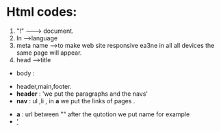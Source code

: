 # Html codes:
1.  "!" ---> document.
2. ln -->language
3. meta name -->to make web site responsive ea3ne in all all devices the same page will appear.
4. head -->title
* body :
- header,main,footer.
- **header** :
'we put the paragraphs and the navs'
- **nav** : ul ,li ,  in **a** we put the links of pages <a href="" ></a> .
* **a** : url between "" after the qutotion we put name for example   <li><a href=""> '</a></li>
